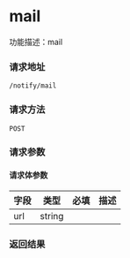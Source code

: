 # mail
功能描述：mail

### 请求地址
```
/notify/mail
```

### 请求方法
`POST`
### 请求参数



#### 请求体参数
| 字段 | 类型 | 必填 | 描述 |
| -------- | -------- | -------- | -------- |
| url     | string   |  |

### 返回结果

